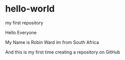 # hello-world
my first repository

Hello Everyone

My Name is Robin Ward im from South Africa 

And this is my first time creating a repository on GitHub
